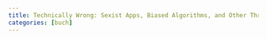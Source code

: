 ```yaml
---
title: Technically Wrong: Sexist Apps, Biased Algorithms, and Other Threats of Toxic Tech von Sara Wachter-Boettcher (englisch)
categories: [buch]
---
```

